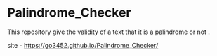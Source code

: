 # Palindrome_Checker
 This repository give the validity of a text that it is a palindrome or not .
 
 site - https://go3452.github.io/Palindrome_Checker/
